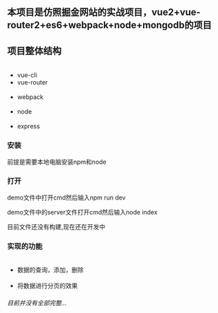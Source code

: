 <h2>本项目是仿照掘金网站的实战项目，vue2+vue-router2+es6+webpack+node+mongodb的项目</h2>
<h2>项目整体结构</h2>
<ul>
  <li>vue-cli</li>
  <li>vue-router</li>
  <li>webpack</li>
  <li>node</li>
  <li>express</li>
</ul>
<h3>安装</h3>
<p>前提是需要本地电脑安装npm和node<p>
<h3>打开</h3>
<p>demo文件中打开cmd然后输入npm run dev</p>
<p>demo文件中的server文件打开cmd然后输入node index</p>
<p>目前文件还没有构建,现在还在开发中</p>
<h3>实现的功能</h3>
<ul>
   <li>数据的查询，添加，删除</li>
   <li>将数据进行分页的效果</li>
</ul>
<h6>目前并没有全部完整...</h6>



